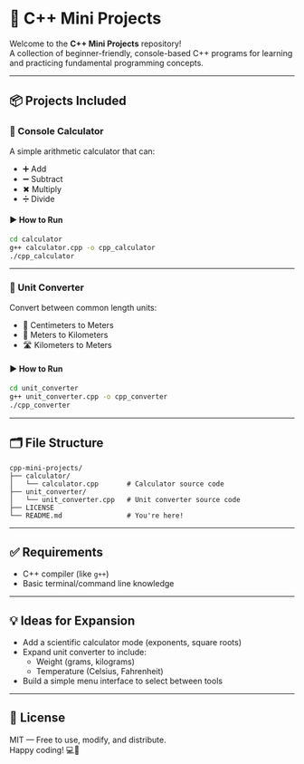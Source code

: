 
# 🧠 C++ Mini Projects

Welcome to the **C++ Mini Projects** repository!  
A collection of beginner-friendly, console-based C++ programs for learning and practicing fundamental programming concepts.

---

## 📦 Projects Included

### 🧮 Console Calculator

A simple arithmetic calculator that can:
- ➕ Add
- ➖ Subtract
- ✖ Multiply
- ➗ Divide

#### ▶ How to Run

```bash
cd calculator
g++ calculator.cpp -o cpp_calculator
./cpp_calculator
```

---

### 🔁 Unit Converter

Convert between common length units:
- 📏 Centimeters to Meters  
- 📐 Meters to Kilometers  
- 🛣 Kilometers to Meters

#### ▶ How to Run

```bash
cd unit_converter
g++ unit_converter.cpp -o cpp_converter
./cpp_converter
```

---

## 🗂 File Structure

```
cpp-mini-projects/
├── calculator/
│   └── calculator.cpp       # Calculator source code
├── unit_converter/
│   └── unit_converter.cpp   # Unit converter source code
├── LICENSE
└── README.md                # You're here!
```

---

## ✅ Requirements

- C++ compiler (like `g++`)
- Basic terminal/command line knowledge

---

## 💡 Ideas for Expansion

- Add a scientific calculator mode (exponents, square roots)
- Expand unit converter to include:
  - Weight (grams, kilograms)
  - Temperature (Celsius, Fahrenheit)
- Build a simple menu interface to select between tools

---

## 📜 License

MIT — Free to use, modify, and distribute.  
Happy coding! 💻🚀
